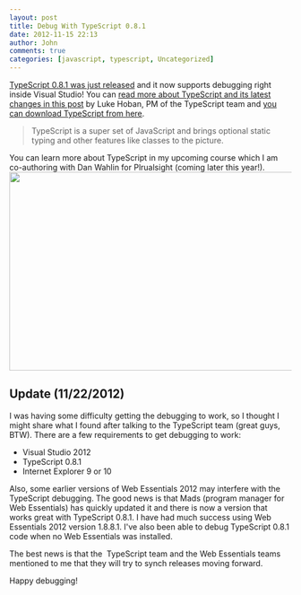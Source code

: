 ```yaml
---
layout: post
title: Debug With TypeScript 0.8.1
date: 2012-11-15 22:13
author: John
comments: true
categories: [javascript, typescript, Uncategorized]
---
```

<a href="http://blogs.msdn.com/b/typescript/archive/2012/11/15/announcing-typescript-0-8-1.aspx" target="_blank">TypeScript 0.8.1 was just released</a> and it now supports debugging right inside Visual Studio! You can <a href="http://blogs.msdn.com/b/typescript/archive/2012/11/15/announcing-typescript-0-8-1.aspx" target="_blank">read more about TypeScript and its latest changes in this post</a> by Luke Hoban, PM of the TypeScript team and <a href="http://www.microsoft.com/en-us/download/details.aspx?id=34790" target="_blank">you can download TypeScript from here</a>.
<blockquote>TypeScript is a super set of JavaScript and brings optional static typing and other features like classes to the picture.</blockquote>
You can learn more about TypeScript in my upcoming course which I am co-authoring with Dan Wahlin for Plrualsight (coming later this year!).

<img class="aligncenter" title="TypeScript Debugging" src="http://blogs.msdn.com/resized-image.ashx/__size/550x465/__key/communityserver-blogs-components-weblogfiles/00-00-01-56-67/4130.debuggreeter.png" alt="" width="550" height="354" />
<h2>Update (11/22/2012)</h2>
I was having some difficulty getting the debugging to work, so I thought I might share what I found after talking to the TypeScript team (great guys, BTW). There are a few requirements to get debugging to work:
<ul>
	<li>Visual Studio 2012</li>
	<li>TypeScript 0.8.1</li>
	<li>Internet Explorer 9 or 10</li>
</ul>
Also, some earlier versions of Web Essentials 2012 may interfere with the TypeScript debugging. The good news is that Mads (program manager for Web Essentials) has quickly updated it and there is now a version that works great with TypeScript 0.8.1. I have had much success using Web Essentials 2012 version 1.8.8.1. I've also been able to debug TypeScript 0.8.1 code when no Web Essentials was installed.

The best news is that the  TypeScript team and the Web Essentials teams mentioned to me that they will try to synch releases moving forward.

Happy debugging!
